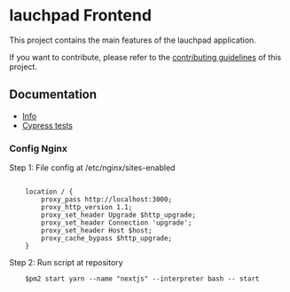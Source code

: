 # lauchpad Frontend

This project contains the main features of the lauchpad application.

If you want to contribute, please refer to the [contributing guidelines](./CONTRIBUTING.md) of this project.

## Documentation

- [Info](doc/Info.md)
- [Cypress tests](doc/Cypress.md)

### Config Nginx

Step 1: File config at /etc/nginx/sites-enabled
```shell

    location / {
        proxy_pass http://localhost:3000;
        proxy_http_version 1.1;
        proxy_set_header Upgrade $http_upgrade;
        proxy_set_header Connection 'upgrade';
        proxy_set_header Host $host;
        proxy_cache_bypass $http_upgrade;
    }

```

Step 2: Run script at repository
```shell
    $pm2 start yarn --name "nextjs" --interpreter bash -- start
```
